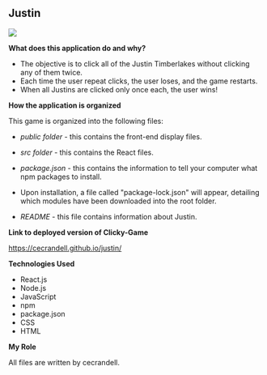 ## Justin

![](images/Justin.gif)

**What does this application do and why?**

* The objective is to click all of the Justin Timberlakes without clicking any of them twice. 
* Each time the user repeat clicks, the user loses, and the game restarts.
* When all Justins are clicked only once each, the user wins!

**How the application is organized**

This game is organized into the following files: 

* *public folder* - this contains the front-end display files.

* *src folder* - this contains the React files.

* *package.json* - this contains the information to tell your computer what npm packages to install. 

* Upon installation, a file called "package-lock.json" will appear, detailing which modules have been downloaded into the root folder.

* *README* - this file contains information about Justin.

**Link to deployed version of Clicky-Game**

<a href="https://cecrandell.github.io/justin/" target="_blank">https://cecrandell.github.io/justin/</a>

**Technologies Used** 

* React.js
* Node.js
* JavaScript
* npm
* package.json
* CSS
* HTML

**My Role**

All files are written by cecrandell.